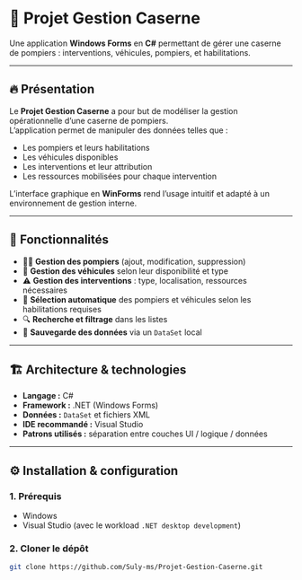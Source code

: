 # 🚒 Projet Gestion Caserne

Une application **Windows Forms** en **C#** permettant de gérer une caserne de pompiers : interventions, véhicules, pompiers, et habilitations.  

---

## 🔥 Présentation

Le **Projet Gestion Caserne** a pour but de modéliser la gestion opérationnelle d’une caserne de pompiers.  
L’application permet de manipuler des données telles que :
- Les pompiers et leurs habilitations  
- Les véhicules disponibles  
- Les interventions et leur attribution  
- Les ressources mobilisées pour chaque intervention  

L’interface graphique en **WinForms** rend l’usage intuitif et adapté à un environnement de gestion interne.

---

## 🧠 Fonctionnalités

- 👨‍🚒 **Gestion des pompiers** (ajout, modification, suppression)
- 🚒 **Gestion des véhicules** selon leur disponibilité et type
- ⚠️ **Gestion des interventions** : type, localisation, ressources nécessaires
- 🧾 **Sélection automatique** des pompiers et véhicules selon les habilitations requises
- 🔍 **Recherche et filtrage** dans les listes
- 💾 **Sauvegarde des données** via un `DataSet` local

---

## 🏗️ Architecture & technologies

- **Langage :** C#  
- **Framework :** .NET (Windows Forms)  
- **Données :** `DataSet` et fichiers XML  
- **IDE recommandé :** Visual Studio  
- **Patrons utilisés :** séparation entre couches UI / logique / données  

---

## ⚙️ Installation & configuration

### 1. Prérequis
- Windows  
- Visual Studio (avec le workload `.NET desktop development`)  

### 2. Cloner le dépôt
```bash
git clone https://github.com/Suly-ms/Projet-Gestion-Caserne.git
